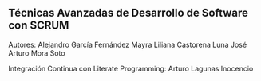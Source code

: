 Técnicas Avanzadas de Desarrollo de Software con SCRUM
------------------------------------------------------

Autores:
    Alejandro García Fernández
    Mayra Liliana Castorena Luna
    José Arturo Mora Soto

Integración Continua con Literate Programming:
    Arturo Lagunas Inocencio
